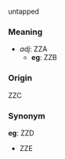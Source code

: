 untapped
### Meaning
+ _adj_: ZZA
    + __eg__: ZZB

### Origin

ZZC

### Synonym

__eg__: ZZD

+ ZZE


